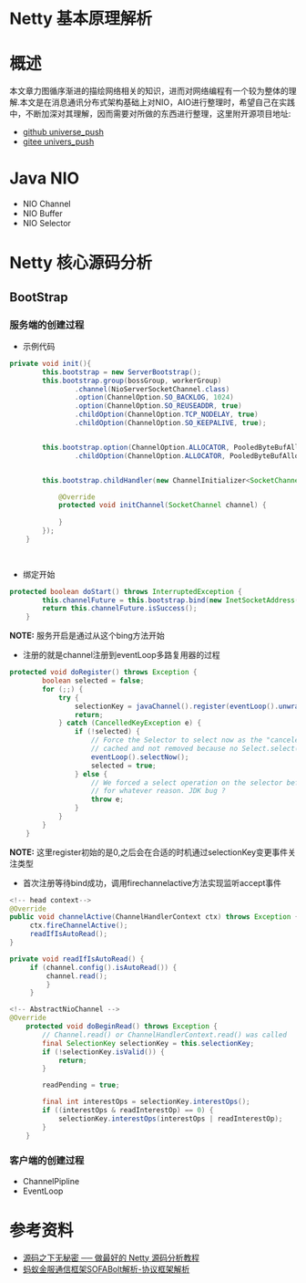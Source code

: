 # Netty 基本原理解析
# 概述
本文章力图循序渐进的描绘网络相关的知识，进而对网络编程有一个较为整体的理解.本文是在消息通讯分布式架构基础上对NIO，AIO进行整理时，希望自己在实践中，不断加深对其理解，因而需要对所做的东西进行整理，这里附开源项目地址:
* [github universe_push](https://github.com/comsince/universe_push)
* [gitee univers_push](https://gitee.com/comsince/universe_push)
# Java NIO

* NIO Channel
* NIO Buffer
* NIO Selector

# Netty 核心源码分析

## BootStrap
### 服务端的创建过程
* 示例代码
```java
private void init(){
        this.bootstrap = new ServerBootstrap();
        this.bootstrap.group(bossGroup, workerGroup)
                .channel(NioServerSocketChannel.class)
                .option(ChannelOption.SO_BACKLOG, 1024)
                .option(ChannelOption.SO_REUSEADDR, true)
                .childOption(ChannelOption.TCP_NODELAY, true)
                .childOption(ChannelOption.SO_KEEPALIVE, true);


        this.bootstrap.option(ChannelOption.ALLOCATOR, PooledByteBufAllocator.DEFAULT)
                .childOption(ChannelOption.ALLOCATOR, PooledByteBufAllocator.DEFAULT);


        this.bootstrap.childHandler(new ChannelInitializer<SocketChannel>() {

            @Override
            protected void initChannel(SocketChannel channel) {
               
            }
        });
    }

    
```

* 绑定开始
```java
protected boolean doStart() throws InterruptedException {
        this.channelFuture = this.bootstrap.bind(new InetSocketAddress("localhost", 6789)).sync();
        return this.channelFuture.isSuccess();
    }
```
**NOTE:** 服务开启是通过从这个bing方法开始

* 注册的就是channel注册到eventLoop多路复用器的过程

```java
protected void doRegister() throws Exception {
        boolean selected = false;
        for (;;) {
            try {
                selectionKey = javaChannel().register(eventLoop().unwrappedSelector(), 0, this);
                return;
            } catch (CancelledKeyException e) {
                if (!selected) {
                    // Force the Selector to select now as the "canceled" SelectionKey may still be
                    // cached and not removed because no Select.select(..) operation was called yet.
                    eventLoop().selectNow();
                    selected = true;
                } else {
                    // We forced a select operation on the selector before but the SelectionKey is still cached
                    // for whatever reason. JDK bug ?
                    throw e;
                }
            }
        }
    }
```

**NOTE:** 这里register初始的是0,之后会在合适的时机通过selectionKey变更事件关注类型

* 首次注册等待bind成功，调用firechannelactive方法实现监听accept事件

```java
<!-- head context-->
@Override
public void channelActive(ChannelHandlerContext ctx) throws Exception {
     ctx.fireChannelActive();
     readIfIsAutoRead();
}

private void readIfIsAutoRead() {
     if (channel.config().isAutoRead()) {
         channel.read();
         }
     }

<!-- AbstractNioChannel -->                                
@Override
    protected void doBeginRead() throws Exception {
        // Channel.read() or ChannelHandlerContext.read() was called
        final SelectionKey selectionKey = this.selectionKey;
        if (!selectionKey.isValid()) {
            return;
        }

        readPending = true;

        final int interestOps = selectionKey.interestOps();
        if ((interestOps & readInterestOp) == 0) {
            selectionKey.interestOps(interestOps | readInterestOp);
        }
    }
```

### 客户端的创建过程

* ChannelPipline
* EventLoop


# 参考资料

* [源码之下无秘密 ── 做最好的 Netty 源码分析教程](https://segmentfault.com/a/1190000007282628)
* [蚂蚁金服通信框架SOFABolt解析-协议框架解析](https://www.sofastack.tech/posts/2018-12-06-01)